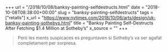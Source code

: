 +++
url = "/2018/10/08/banksy-painting-selfdestructs.html"
date = "2018-10-08T08:38:00+00:00"
slug = "banksy-painting-selfdestructs"
tags = ["retalls"]
x_url = "https://www.nytimes.com/2018/10/06/arts/design/uk-banksy-painting-sothebys.html"
title = "Banksy Painting Self-Destructs After Fetching $1.4 Million at Sotheby’s"
x_source = ""
+++


> Però les ments suspicaces es preguntaven si Sotheby’s va ser agafat completament per sorpresa.

